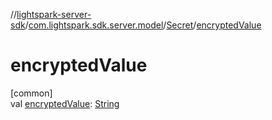 //[lightspark-server-sdk](../../../index.md)/[com.lightspark.sdk.server.model](../index.md)/[Secret](index.md)/[encryptedValue](encrypted-value.md)

# encryptedValue

[common]\
val [encryptedValue](encrypted-value.md): [String](https://kotlinlang.org/api/latest/jvm/stdlib/kotlin/-string/index.html)
